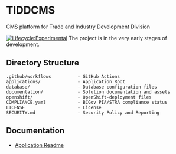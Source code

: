 # TIDDCMS
CMS platform for Trade and Industry Development Division


[![Lifecycle:Experimental](https://img.shields.io/badge/Lifecycle-Experimental-339999)](https://github.com/bcgov/repomountie/blob/master/doc/lifecycle-badges.md)
The project is in the very early stages of development.

## Directory Structure

    .github/workflows          - GitHub Actions
    applications/              - Application Root
    database/                  - Database configuration files
    documentation/             - Solution documentation and assets
    openshift/                 - OpenShift-deployment files
    COMPLIANCE.yaml            - BCGov PIA/STRA compliance status
    LICENSE                    - License
    SECURITY.md                - Security Policy and Reporting

## Documentation

- [Application Readme](applications/README.md)